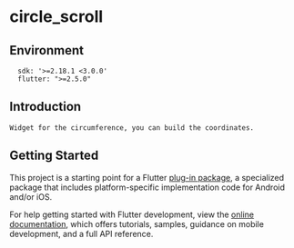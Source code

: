 # circle_scroll

## Environment

```
  sdk: '>=2.18.1 <3.0.0'
  flutter: ">=2.5.0"
```

## Introduction

```
Widget for the circumference, you can build the coordinates.
```

## Getting Started

This project is a starting point for a Flutter
[plug-in package](https://flutter.dev/developing-packages/),
a specialized package that includes platform-specific implementation code for
Android and/or iOS.

For help getting started with Flutter development, view the
[online documentation](https://flutter.dev/docs), which offers tutorials,
samples, guidance on mobile development, and a full API reference.

